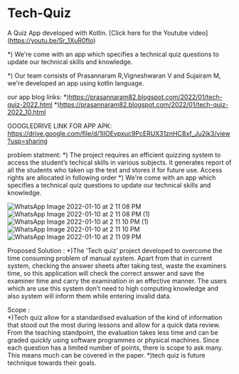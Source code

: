 # Tech-Quiz
A Quiz App developed with Kotlin. [Click here for the Youtube video] (https://youtu.be/Sr_1XuR0fIo)

*) We're come with an app which specifies a technical quiz questions to update our technical skills and knowledge.

*) Our team consists of Prasannaram R,Vigneshwaran V and Sujairam M, we're developed an app using kotlin language.

our app blog links:
 *)https://prasannaram82.blogspot.com/2022/01/tech-quiz-2022.html
 *)https://prasannaram82.blogspot.com/2022/01/tech-quiz-2022_10.html
 
 GOOGLEDRIVE LINK FOR APP APK:
 https://drive.google.com/file/d/1IIOEvpxuc9PcERUX31znHC8xf_Ju2ik3/view?usp=sharing

problem statment:
 *) The project requires an efficient quizzing system to access the student’s 
techical skills in various subjects. It generates report of all the
students who taken up the test and stores it for future use. Access rights are
allocated in following order
*) We're come with an app which specifies a technical quiz questions to update our technical skills and knowledge.

![WhatsApp Image 2022-01-10 at 2 11 08 PM](https://user-images.githubusercontent.com/97431227/148741430-a5666faf-50fa-4b19-ac7c-fa9cb341b71e.jpeg)
![WhatsApp Image 2022-01-10 at 2 11 08 PM (1)](https://user-images.githubusercontent.com/97431227/148741900-f0de957f-ea76-4913-ac4a-af3cc87af229.jpeg)
![WhatsApp Image 2022-01-10 at 2 11 10 PM (1)](https://user-images.githubusercontent.com/97431227/148741905-6120f7c5-2879-4c56-a069-e93697d50ef1.jpeg)
![WhatsApp Image 2022-01-10 at 2 11 10 PM](https://user-images.githubusercontent.com/97431227/148741908-4ae4457e-f3f3-442d-a45f-461b70e7474b.jpeg)
![WhatsApp Image 2022-01-10 at 2 11 09 PM](https://user-images.githubusercontent.com/97431227/148741909-3ac543a3-dfd3-48ca-b4a0-95cc26fb1977.jpeg)

Proposed Solution :
 *)The ‘Tech quiz’ project developed to overcome the time consuming problem of manual system. Apart from that in current system, checking the answer sheets after taking test,   waste the examiners time, so this application will check the correct answer and save the examiner time and carry the examination in an effective manner. The users which are use this system don’t need to high computing knowledge and also system will inform them while entering invalid data.
     
Scope :  
 *)Tech quiz allow for a standardised evaluation of the kind of information that stood out the most during lessons and allow for a quick data review. From the teaching      standpoint, the evaluation takes less time and can be graded quickly using software programmes or physical machines. Since each question has a limited number of points, there is scope to ask many. This means much can be covered in the paper.
 *)tech quiz is future technique towards their goals.
      
